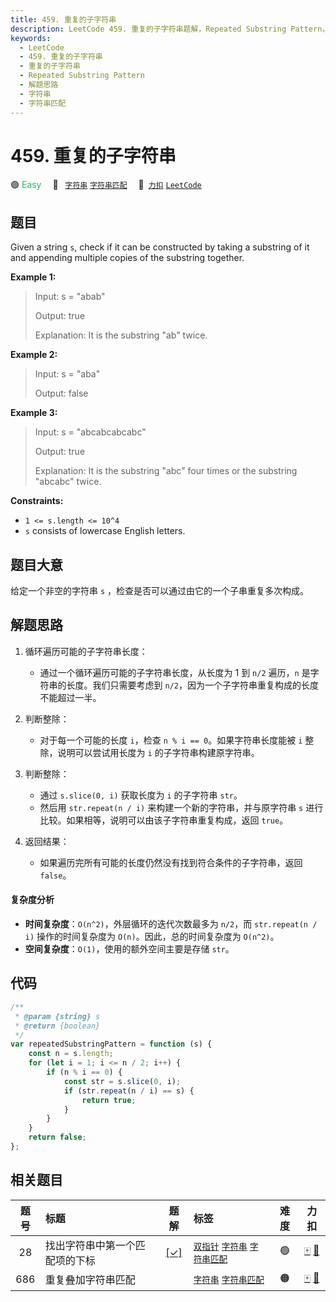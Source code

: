 ```yaml
---
title: 459. 重复的子字符串
description: LeetCode 459. 重复的子字符串题解，Repeated Substring Pattern，包含解题思路、复杂度分析以及完整的 JavaScript 代码实现。
keywords:
  - LeetCode
  - 459. 重复的子字符串
  - 重复的子字符串
  - Repeated Substring Pattern
  - 解题思路
  - 字符串
  - 字符串匹配
---
```


# 459. 重复的子字符串

🟢 <font color=#15bd66>Easy</font>&emsp; 🔖&ensp; [`字符串`](/tag/string.md) [`字符串匹配`](/tag/string-matching.md)&emsp; 🔗&ensp;[`力扣`](https://leetcode.cn/problems/repeated-substring-pattern) [`LeetCode`](https://leetcode.com/problems/repeated-substring-pattern)

## 题目

Given a string `s`, check if it can be constructed by taking a substring of it
and appending multiple copies of the substring together.

**Example 1:**

> Input: s = "abab"
>
> Output: true
>
> Explanation: It is the substring "ab" twice.

**Example 2:**

> Input: s = "aba"
>
> Output: false

**Example 3:**

> Input: s = "abcabcabcabc"
>
> Output: true
>
> Explanation: It is the substring "abc" four times or the substring "abcabc" twice.

**Constraints:**

- `1 <= s.length <= 10^4`
- `s` consists of lowercase English letters.

## 题目大意

给定一个非空的字符串 `s` ，检查是否可以通过由它的一个子串重复多次构成。

## 解题思路

1. 循环遍历可能的子字符串长度：

   - 通过一个循环遍历可能的子字符串长度，从长度为 1 到 `n/2` 遍历，`n` 是字符串的长度。我们只需要考虑到 `n/2`，因为一个子字符串重复构成的长度不能超过一半。

2. 判断整除：

   - 对于每一个可能的长度 `i`，检查 `n % i == 0`。如果字符串长度能被 `i` 整除，说明可以尝试用长度为 `i` 的子字符串构建原字符串。

3. 判断整除：

   - 通过 `s.slice(0, i)` 获取长度为 `i` 的子字符串 `str`。
   - 然后用 `str.repeat(n / i)` 来构建一个新的字符串，并与原字符串 `s` 进行比较。如果相等，说明可以由该子字符串重复构成，返回 `true`。

4. 返回结果：

   - 如果遍历完所有可能的长度仍然没有找到符合条件的子字符串，返回 `false`。

#### 复杂度分析

- **时间复杂度**：`O(n^2)`，外层循环的迭代次数最多为 `n/2`，而 `str.repeat(n / i)` 操作的时间复杂度为 `O(n)`。因此，总的时间复杂度为 `O(n^2)`。
- **空间复杂度**：`O(1)`，使用的额外空间主要是存储 `str`。

## 代码

```javascript
/**
 * @param {string} s
 * @return {boolean}
 */
var repeatedSubstringPattern = function (s) {
	const n = s.length;
	for (let i = 1; i <= n / 2; i++) {
		if (n % i == 0) {
			const str = s.slice(0, i);
			if (str.repeat(n / i) == s) {
				return true;
			}
		}
	}
	return false;
};
```

## 相关题目

<!-- prettier-ignore -->
| 题号 | 标题 | 题解 | 标签 | 难度 | 力扣 |
| :------: | :------ | :------: | :------ | :------: | :------: |
| 28 | 找出字符串中第一个匹配项的下标 | [[✓]](/problem/0028.md) |  [`双指针`](/tag/two-pointers.md) [`字符串`](/tag/string.md) [`字符串匹配`](/tag/string-matching.md) | 🟢 | [🀄️](https://leetcode.cn/problems/find-the-index-of-the-first-occurrence-in-a-string) [🔗](https://leetcode.com/problems/find-the-index-of-the-first-occurrence-in-a-string) |
| 686 | 重复叠加字符串匹配 |  |  [`字符串`](/tag/string.md) [`字符串匹配`](/tag/string-matching.md) | 🟠 | [🀄️](https://leetcode.cn/problems/repeated-string-match) [🔗](https://leetcode.com/problems/repeated-string-match) |